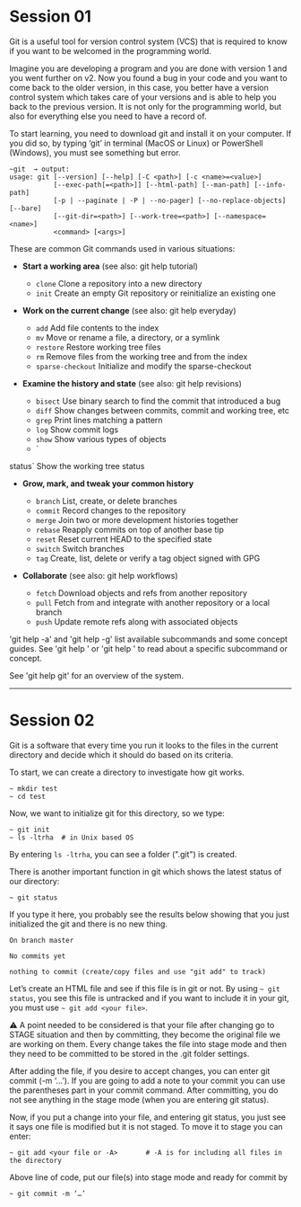# Session 01

Git is a useful tool for version control system (VCS) that is required to know if you want to be welcomed in the programming world. 

Imagine you are developing a program and you are done with version 1 and you went further on v2. Now you found a bug in your code and you want to come back to the older version, in this case, you better have a version control system which takes care of your versions and is able to help you back to the previous version. It is not only for the programming world, but also for everything else you need to have a record of.

To start learning, you need to download git and install it on your computer. If you did so, by typing ‘git’ in terminal (MacOS or Linux) or PowerShell (Windows), you must see something but error.

```
~git  → output:
usage: git [--version] [--help] [-C <path>] [-c <name>=<value>]
           [--exec-path[=<path>]] [--html-path] [--man-path] [--info-path]
           [-p | --paginate | -P | --no-pager] [--no-replace-objects] [--bare]
           [--git-dir=<path>] [--work-tree=<path>] [--namespace=<name>]
           <command> [<args>]
```

These are common Git commands used in various situations:

- **Start a working area** (see also: git help tutorial)
  - `clone` Clone a repository into a new directory
  - `init` Create an empty Git repository or reinitialize an existing one

- **Work on the current change** (see also: git help everyday)
  - `add` Add file contents to the index
  - `mv` Move or rename a file, a directory, or a symlink
  - `restore` Restore working tree files
  - `rm` Remove files from the working tree and from the index
  - `sparse-checkout` Initialize and modify the sparse-checkout

- **Examine the history and state** (see also: git help revisions)
  - `bisect` Use binary search to find the commit that introduced a bug
  - `diff` Show changes between commits, commit and working tree, etc
  - `grep` Print lines matching a pattern
  - `log` Show commit logs
  - `show` Show various types of objects
  - `

status` Show the working tree status

- **Grow, mark, and tweak your common history**
  - `branch` List, create, or delete branches
  - `commit` Record changes to the repository
  - `merge` Join two or more development histories together
  - `rebase` Reapply commits on top of another base tip
  - `reset` Reset current HEAD to the specified state
  - `switch` Switch branches
  - `tag` Create, list, delete or verify a tag object signed with GPG

- **Collaborate** (see also: git help workflows)
  - `fetch` Download objects and refs from another repository
  - `pull` Fetch from and integrate with another repository or a local branch
  - `push` Update remote refs along with associated objects

'git help -a' and 'git help -g' list available subcommands and some concept guides. See 'git help <command>' or 'git help <concept>' to read about a specific subcommand or concept.

See 'git help git' for an overview of the system.

---

# Session 02

Git is a software that every time you run it looks to the files in the current directory and decide which it should do based on its criteria.

To start, we can create a directory to investigate how git works.

```
~ mkdir test
~ cd test
```

Now, we want to initialize git for this directory, so we type:

```
~ git init
~ ls -ltrha  # in Unix based OS
```

By entering `ls -ltrha`, you can see a folder (".git") is created.

There is another important function in git which shows the latest status of our directory:

```
~ git status
```

If you type it here, you probably see the results below showing that you just initialized the git and there is no new thing.

```
On branch master

No commits yet

nothing to commit (create/copy files and use "git add" to track)
```

Let’s create an HTML file and see if this file is in git or not. By using `~ git status`, you see this file is untracked and if you want to include it in your git, you must use `~ git add <your file>`. 

⚠️ A point needed to be considered is that your file after changing go to STAGE situation and then by committing, they become the original file we are working on them. Every change takes the file into stage mode and then they need to be committed to be stored in the .git folder settings. 

After adding the file, if you desire to accept changes, you can enter git commit (-m ‘…’). If you are going to add a note to your commit you can use the parentheses part in your commit command. After committing, you do not see anything in the stage mode (when you are entering git status).

Now, if you put a change into your file, and entering git status, you just see it says one file is modified but it is not staged. To move it to stage you can enter:

```
~ git add <your file or -A>       # -A is for including all files in the directory
```

Above line of code, put our file(s) into stage mode and ready for commit by

```
~ git commit -m ‘…’
```

